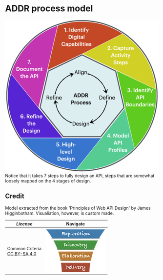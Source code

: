 # ADDR process model

![ADDR process model](/LeanUP/Images/ADDR%20Model.png)
Notice that it takes 7 steps to fully design an API, steps that are somewhat loosely mapped on the 4 stages of design.

## Credit

Model extracted from the book 'Principles of Web API Design' by James Higginbotham.
Visualiation, however, is custom made.

| *License* | Navigate |
| - | - |
|Common Criteria</BR>[CC BY-SA 4.0](https://creativecommons.org/licenses/by-sa/4.0/deed.en) | [![LeanUP Logo](/LeanUP/Images/leanupLogo-s.png)](/LeanUP/Overview/leanup.md) |
